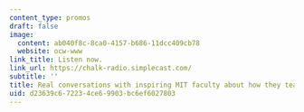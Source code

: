 ```yaml
---
content_type: promos
draft: false
image:
  content: ab040f8c-8ca0-4157-b686-11dcc409cb78
  website: ocw-www
link_title: Listen now.
link_url: https://chalk-radio.simplecast.com/
subtitle: ''
title: Real conversations with inspiring MIT faculty about how they teach.
uid: d23639c6-7223-4ce6-9903-bc6ef6027803
---
```


